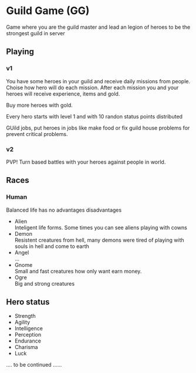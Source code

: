 # Guild Game (GG)

Game where you are the guild master and lead an legion of heroes to be the strongest guild in server

## Playing

### v1

You have some heroes in your guild and receive daily missions from people. Choise how hero will do each mission.
After each mission you and your heroes will receive experience, items and gold.

Buy more heroes with gold.

Every hero starts with level 1 and with 10 randon status points distributed

GUild jobs, put heroes in jobs like make food or fix guild house problems for prevent critical problems.

### v2

PVP! Turn based battles with your heroes against people in world.

## Races

### Human

Balanced life has no advantages disadvantages

- Alien<br>
  Inteligent life forms. Some times you can see aliens playing with cowns
- Demon<br>
  Resistent creatures from hell, many demons were tired of playing with souls in hell and come to earth
- Angel<br>
  ...
- Gnome<br>
  Small and fast creatures how only want earn money. 
- Ogre<br>
  Big and strong creatures

## Hero status

- Strength
- Agility
- Intelligence
- Perception
- Endurance
- Charisma
- Luck




.... to be continued ......
